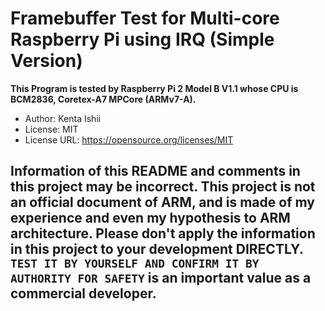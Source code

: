 # Framebuffer Test for Multi-core Raspberry Pi using IRQ (Simple Version)

**This Program is tested by Raspberry Pi 2 Model B V1.1 whose CPU is BCM2836, Coretex-A7 MPCore (ARMv7-A).**

* Author: Kenta Ishii
* License: MIT
* License URL: https://opensource.org/licenses/MIT

## Information of this README and comments in this project may be incorrect. This project is not an official document of ARM, and is made of my experience and even my hypothesis to ARM architecture. Please don't apply the information in this project to your development DIRECTLY. `TEST IT BY YOURSELF AND CONFIRM IT BY AUTHORITY FOR SAFETY` is an important value as a commercial developer.
